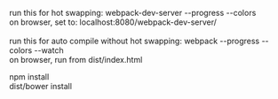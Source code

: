 run this for hot swapping: webpack-dev-server --progress --colors <br/>
on browser, set to: localhost:8080/webpack-dev-server/ <br/><br/>
run this for auto compile without hot swapping: webpack --progress --colors --watch <br/>
on browser, run from dist/index.html


npm install <br/>
dist/bower install


